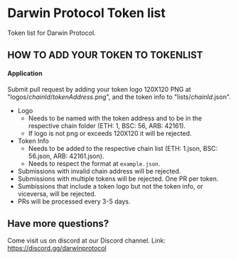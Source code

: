 # Darwin Protocol Token list
 Token list for Darwin Protocol.

 ## HOW TO ADD YOUR TOKEN TO TOKENLIST
 
 #### Application
 Submit pull request by adding your token logo 120X120 PNG at "logos/*chainId*/*tokenAddress*.png", and the token info to "lists/*chainId*.json".
 - Logo
   - Needs to be named with the token address and to be in the respective chain folder (ETH: 1, BSC: 56, ARB: 42161).
   - If logo is not png or exceeds 120X120 it will be rejected.
 - Token Info
   - Needs to be added to the respective chain list (ETH: 1.json, BSC: 56.json, ARB: 42161.json).
   - Needs to respect the format at `example.json`.
 - Submissions with invalid chain address will be rejected.
 - Submissions with multiple tokens will be rejected. One PR per token.
 - Sumbissions that include a token logo but not the token info, or viceversa, will be rejected.
 - PRs will be processed every 3-5 days.


 ## Have more questions?
 Come visit us on discord at our Discord channel. 
 Link: https://discord.gg/darwinprotocol
